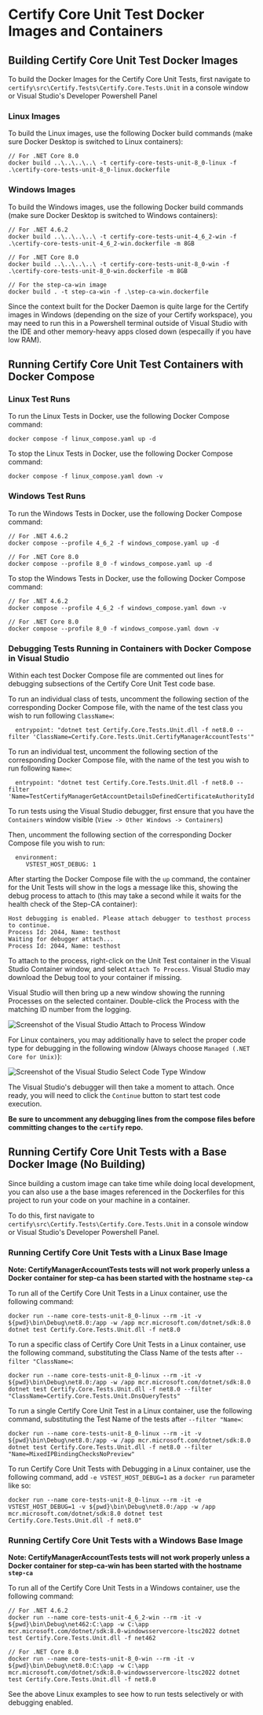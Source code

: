 # Certify Core Unit Test Docker Images and Containers

## Building Certify Core Unit Test Docker Images

To build the Docker Images for the Certify Core Unit Tests, first navigate to `certify\src\Certify.Tests\Certify.Core.Tests.Unit` in a console window or Visual Studio's Developer Powershell Panel

### Linux Images

To build the Linux images, use the following Docker build commands (make sure Docker Desktop is switched to Linux containers):

```
// For .NET Core 8.0
docker build ..\..\..\..\ -t certify-core-tests-unit-8_0-linux -f .\certify-core-tests-unit-8_0-linux.dockerfile
```

### Windows Images

To build the Windows images, use the following Docker build commands (make sure Docker Desktop is switched to Windows containers):

```
// For .NET 4.6.2
docker build ..\..\..\..\ -t certify-core-tests-unit-4_6_2-win -f .\certify-core-tests-unit-4_6_2-win.dockerfile -m 8GB

// For .NET Core 8.0
docker build ..\..\..\..\ -t certify-core-tests-unit-8_0-win -f .\certify-core-tests-unit-8_0-win.dockerfile -m 8GB

// For the step-ca-win image
docker build . -t step-ca-win -f .\step-ca-win.dockerfile
```


Since the context built for the Docker Daemon is quite large for the Certify images in Windows (depending on the size of your Certify workspace), you may need to run this in a Powershell terminal outside of Visual Studio with the IDE and other memory-heavy apps closed down (especailly if you have low RAM).


## Running Certify Core Unit Test Containers with Docker Compose

### Linux Test Runs

To run the Linux Tests in Docker, use the following Docker Compose command:

```
docker compose -f linux_compose.yaml up -d
```

To stop the Linux Tests in Docker, use the following Docker Compose command:

```
docker compose -f linux_compose.yaml down -v
```

### Windows Test Runs

To run the Windows Tests in Docker, use the following Docker Compose command:

```
// For .NET 4.6.2
docker compose --profile 4_6_2 -f windows_compose.yaml up -d

// For .NET Core 8.0
docker compose --profile 8_0 -f windows_compose.yaml up -d
```

To stop the Windows Tests in Docker, use the following Docker Compose command:

```
// For .NET 4.6.2
docker compose --profile 4_6_2 -f windows_compose.yaml down -v

// For .NET Core 8.0
docker compose --profile 8_0 -f windows_compose.yaml down -v
```

### Debugging Tests Running in Containers with Docker Compose in Visual Studio

Within each test Docker Compose file are commented out lines for debugging subsections of the Certify Core Unit Test code base.

To run an individual class of tests, uncomment the following section of the corresponding Docker Compose file, with the name of the test class you wish to run following `ClassName=`:

```
  entrypoint: "dotnet test Certify.Core.Tests.Unit.dll -f net8.0 --filter 'ClassName=Certify.Core.Tests.Unit.CertifyManagerAccountTests'"
```

To run an individual test, uncomment the following section of the corresponding Docker Compose file, with 
the name of the test you wish to run following `Name=`:

```
  entrypoint: "dotnet test Certify.Core.Tests.Unit.dll -f net8.0 --filter 'Name=TestCertifyManagerGetAccountDetailsDefinedCertificateAuthorityId'"
```

To run tests using the Visual Studio debugger, first ensure that you have the `Containers` window visible (`View -> Other Windows -> Containers`)

Then, uncomment the following section of the corresponding Docker Compose file you wish to run:
```
  environment:
     VSTEST_HOST_DEBUG: 1
```

After starting the Docker Compose file with the `up` command, the container for the Unit Tests will show in the logs a message like this, showing the debug process to attach to (this may take a second while it waits for the health check of the Step-CA container):

```
Host debugging is enabled. Please attach debugger to testhost process to continue.
Process Id: 2044, Name: testhost
Waiting for debugger attach...
Process Id: 2044, Name: testhost
```

To attach to the process, right-click on the Unit Test container in the Visual Studio Container window, and select `Attach To Process`. Visual Studio may download the Debug tool to your container if missing.

Visual Studio will then bring up a new window showing the running Processes on the selected container. Double-click the Process with the matching ID number from the logging.

![Screenshot of the Visual Studio Attach to Process Window](../../../docs/images/VS_Container_Debug_Attach_To_Process_Window.png)

For Linux containers, you may additionally have to select the proper code type for debugging in the following window (Always choose `Managed (.NET Core for Unix)`):

![Screenshot of the Visual Studio Select Code Type Window](../../../docs/images/VS_Container_Debug_Select_Code_Type_Window.png)

The Visual Studio's debugger will then take a moment to attach. Once ready, you will need to click the `Continue` button to start test code execution.

**Be sure to uncomment any debugging lines from the compose files before committing changes to the `certify` repo.**

## Running Certify Core Unit Tests with a Base Docker Image (No Building)

Since building a custom image can take time while doing local development, you can also use a the base images referenced in the Dockerfiles for this project to run your code on your machine in a container.

To do this, first navigate to `certify\src\Certify.Tests\Certify.Core.Tests.Unit` in a console window or Visual Studio's Developer Powershell Panel.

### Running Certify Core Unit Tests with a Linux Base Image

**Note: CertifyManagerAccountTests tests will not work properly unless a Docker container for step-ca has been started with the hostname `step-ca`**

To run all of the Certify Core Unit Tests in a Linux container, use the following command:

```
docker run --name core-tests-unit-8_0-linux --rm -it -v ${pwd}\bin\Debug\net8.0:/app -w /app mcr.microsoft.com/dotnet/sdk:8.0 dotnet test Certify.Core.Tests.Unit.dll -f net8.0
```

To run a specific class of Certify Core Unit Tests in a Linux container, use the following command, substituting the Class Name of the tests after `--filter "ClassName=`:

```
docker run --name core-tests-unit-8_0-linux --rm -it -v ${pwd}\bin\Debug\net8.0:/app -w /app mcr.microsoft.com/dotnet/sdk:8.0 dotnet test Certify.Core.Tests.Unit.dll -f net8.0 --filter "ClassName=Certify.Core.Tests.Unit.DnsQueryTests"
```

To run a single Certify Core Unit Test in a Linux container, use the following command, substituting the Test Name of the tests after `--filter "Name=`:

```
docker run --name core-tests-unit-8_0-linux --rm -it -v ${pwd}\bin\Debug\net8.0:/app -w /app mcr.microsoft.com/dotnet/sdk:8.0 dotnet test Certify.Core.Tests.Unit.dll -f net8.0 --filter "Name=MixedIPBindingChecksNoPreview"
```

To run Certify Core Unit Tests with Debugging in a Linux container, use the following command, add `-e VSTEST_HOST_DEBUG=1` as a `docker run` parameter like so:

```
docker run --name core-tests-unit-8_0-linux --rm -it -e VSTEST_HOST_DEBUG=1 -v ${pwd}\bin\Debug\net8.0:/app -w /app mcr.microsoft.com/dotnet/sdk:8.0 dotnet test Certify.Core.Tests.Unit.dll -f net8.0"
```

### Running Certify Core Unit Tests with a Windows Base Image

**Note: CertifyManagerAccountTests tests will not work properly unless a Docker container for step-ca-win has been started with the hostname `step-ca`**

To run all of the Certify Core Unit Tests in a Windows container, use the following command:

```
// For .NET 4.6.2
docker run --name core-tests-unit-4_6_2-win --rm -it -v ${pwd}\bin\Debug\net462:C:\app -w C:\app mcr.microsoft.com/dotnet/sdk:8.0-windowsservercore-ltsc2022 dotnet test Certify.Core.Tests.Unit.dll -f net462

// For .NET Core 8.0
docker run --name core-tests-unit-8_0-win --rm -it -v ${pwd}\bin\Debug\net8.0:C:\app -w C:\app mcr.microsoft.com/dotnet/sdk:8.0-windowsservercore-ltsc2022 dotnet test Certify.Core.Tests.Unit.dll -f net8.0
```

See the above Linux examples to see how to run tests selectively or with debugging enabled.
